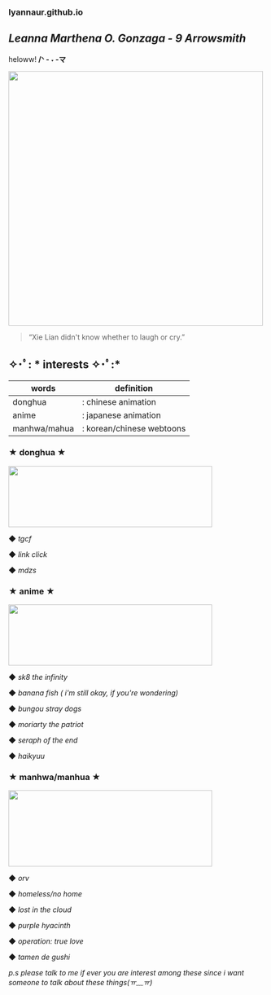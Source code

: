 ### lyannaur.github.io
## *Leanna Marthena O. Gonzaga - 9 Arrowsmith*

heloww! **/ᐠ - ˕ -マ**

<img src="https://user-images.githubusercontent.com/122426686/212521253-046e3c15-6cac-4477-a37b-9ded7e94a39e.jpg" width="500" height="500" />

> “Xie Lian didn't know whether to laugh or cry.”

##  ✧･ﾟ: * interests ✧･ﾟ:*


|  words  |      definition      |
| ------- | -------------------- |
| donghua | : chinese animation  |
|  anime  | : japanese animation |
|  manhwa/mahua  | : korean/chinese webtoons |



### ★ donghua ★ 

<img src="https://user-images.githubusercontent.com/122426686/212522004-7d6e027b-d3fa-4b02-8141-3f5cc00a6b29.gif" width="400" height="120" />


◆ *tgcf*

◆ *link click*

◆ *mdzs*

### ★ anime ★

<img src="https://user-images.githubusercontent.com/122426686/212522178-3152c3a4-a4b7-4244-a01e-f8d0959b11a7.gif" width="400" height="120" />

◆ *sk8 the infinity*

◆ *banana fish ( i'm still okay, if you're wondering)*

◆ *bungou stray dogs*

◆ *moriarty the patriot*

◆ *seraph of the end*

◆ *haikyuu*

### ★ manhwa/manhua ★

<img src="https://user-images.githubusercontent.com/122426686/212523901-987da6da-14b3-4e0c-8a9c-ab5431ea8ef8.jpg" width="400" height="150" />

◆ *orv*

◆ *homeless/no home*

◆ *lost in the cloud*

◆ *purple hyacinth*

◆ *operation: true love*

◆ *tamen de gushi*

*p.s please talk to me if ever you are interest among these since i want someone to talk about these things(ㅠ﹏ㅠ)*

